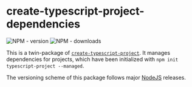 # create-typescript-project-dependencies

![NPM - version](https://img.shields.io/npm/v/create-typescript-project-dependencies/nodejs-v12.svg)
![NPM - downloads](https://img.shields.io/npm/dw/create-typescript-project-dependencies.svg)

This is a twin-package of [`create-typescript-project`](https://www.npmjs.com/package/create-typescript-project). It manages dependencies for projects, which have been initialized with `npm init typescript-project --managed`.

The versioning scheme of this package follows major [NodeJS](https://nodejs.org) releases.
